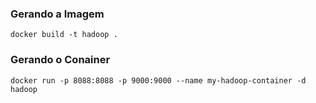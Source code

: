 ### Gerando a Imagem
```
docker build -t hadoop . 
```
### Gerando o Conainer

```
docker run -p 8088:8088 -p 9000:9000 --name my-hadoop-container -d hadoop
```
